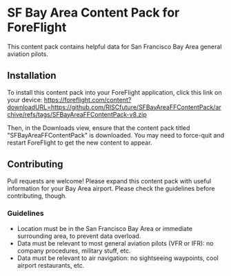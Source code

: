 # SF Bay Area Content Pack for ForeFlight

This content pack contains helpful data for San Francisco Bay Area general
aviation pilots.

## Installation

To install this content pack into your ForeFlight application, click this link
on your device: https://foreflight.com/content?downloadURL=https://github.com/RISCfuture/SFBayAreaFFContentPack/archive/refs/tags/SFBayAreaFFContentPack-v8.zip

Then, in the Downloads view, ensure that the content pack titled
"SFBayAreaFFContentPack" is downloaded. You may need to force-quit and restart
ForeFlight to get the new content to appear.

## Contributing

Pull requests are welcome! Please expand this content pack with useful
information for your Bay Area airport. Please check the guidelines before
contributing, though.

### Guidelines

- Location must be in the San Francisco Bay Area or immediate surrounding area,
  to prevent data overload.
- Data must be relevant to most general aviation pilots (VFR or IFR): no company
  procedures, military stuff, etc.
- Data must be relevant to air navigation: no sightseeing waypoints, cool
  airport restaurants, etc.
